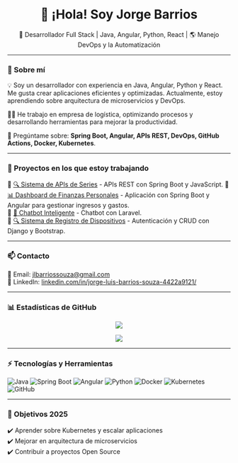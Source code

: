 <h1 align="center">👋 ¡Hola! Soy Jorge Barrios </h1>
<p align="center">
  🚀 Desarrollador Full Stack | Java, Angular, Python, React |
  🌎 Manejo DevOps y la Automatización
</p>

---

### 📌 Sobre mí  
💡 Soy un desarrollador con experiencia en Java, Angular, Python y React. Me gusta crear aplicaciones eficientes y optimizadas. Actualmente, estoy aprendiendo sobre arquitectura de microservicios y DevOps.

👨‍💻 He trabajo en empresa de logística, optimizando procesos y desarrollando herramientas para mejorar la productividad.

💬 Pregúntame sobre: **Spring Boot, Angular, APIs REST, DevOps, GitHub Actions, Docker, Kubernetes**.

---

### 🚀 Proyectos en los que estoy trabajando
🔹 [🔍 Sistema de APIs de Series](https://github.com/DiigJoy/screenmatch) - APIs REST con Spring Boot y JavaScript.
🔹 [📊 Dashboard de Finanzas Personales](https://github.com/DiigJoy/finanzas-microservicio) - Aplicación con Spring Boot y Angular para gestionar ingresos y gastos.  
🔹 [🤖 Chatbot Inteligente](https://github.com/DiigJoy/chatbot) - Chatbot con Laravel.  
🔹 [🔍 Sistema de Registro de Dispositivos](https://github.com/DiigJoy/gestion_dispositivos) - Autenticación y CRUD con Django y Bootstrap.

---

### 📫 Contacto  
📧 Email: jlbarriossouza@gmail.com  
🔗 LinkedIn: [linkedin.com/in/jorge-luis-barrios-souza-4422a9121/](https://linkedin.com/in/jorge-luis-barrios-souza-4422a9121/)  

---

### 📊 Estadísticas de GitHub  
<p align="center">
  <img src="https://github-readme-stats.vercel.app/api?username=DiigJoy&show_icons=true&theme=tokyonight" />
</p>

<p align="center">
  <img src="https://github-readme-streak-stats.herokuapp.com/?user=DiigJoy&theme=tokyonight" />
</p>

---

### ⚡ Tecnologías y Herramientas  
![Java](https://img.shields.io/badge/Java-ED8B00?style=for-the-badge&logo=java&logoColor=white)
![Spring Boot](https://img.shields.io/badge/Spring%20Boot-6DB33F?style=for-the-badge&logo=spring-boot&logoColor=white)
![Angular](https://img.shields.io/badge/Angular-DD0031?style=for-the-badge&logo=angular&logoColor=white)
![Python](https://img.shields.io/badge/Python-3776AB?style=for-the-badge&logo=python&logoColor=white)
![Docker](https://img.shields.io/badge/Docker-2496ED?style=for-the-badge&logo=docker&logoColor=white)
![Kubernetes](https://img.shields.io/badge/Kubernetes-326CE5?style=for-the-badge&logo=kubernetes&logoColor=white)
![GitHub](https://img.shields.io/badge/GitHub-100000?style=for-the-badge&logo=github&logoColor=white)

---

### 🎯 Objetivos 2025
✔️ Aprender sobre Kubernetes y escalar aplicaciones  
✔️ Mejorar en arquitectura de microservicios  
✔️ Contribuir a proyectos Open Source  
